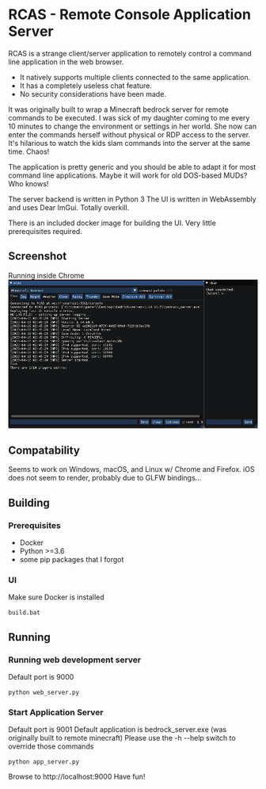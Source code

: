 # RCAS - Remote Console Application Server
RCAS is a strange client/server application to remotely control a command line application in the web browser. 

- It natively supports multiple clients connected to the same application. 
- It has a completely useless chat feature.
- No security considerations have been made.

It was originally built to wrap a Minecraft bedrock server for remote commands to be executed. I was sick of my daughter coming to me every 10 minutes to change the environment or settings in her world. She now can enter the commands herself without physical or RDP access to the server. It's hilarious to watch the kids slam commands into the server at the same time. Chaos!

The application is pretty generic and you should be able to adapt it for most command line applications. Maybe it will work for old DOS-based MUDs? Who knows!

The server backend is written in Python 3
The UI is written in WebAssembly and uses Dear ImGui. Totally overkill.

There is an included docker image for building the UI. Very little prerequisites required.

## Screenshot
Running inside Chrome
![Alt text](/rcas-screencap.PNG?raw=true "RCAS in Chrome")

## Compatability
Seems to work on Windows, macOS, and Linux w/ Chrome and Firefox. iOS does not seem to render, probably due to GLFW bindings...

## Building
### Prerequisites
- Docker
- Python >=3.6
- some pip packages that I forgot

### UI
Make sure Docker is installed
```
build.bat
```
## Running
### Running web development server
Default port is 9000
```
python web_server.py
```

### Start Application Server
Default port is 9001
Default application is bedrock_server.exe (was originally built to remote minecraft)
Please use the -h --help switch to override those commands
```
python app_server.py
```

Browse to http://localhost:9000
Have fun!
